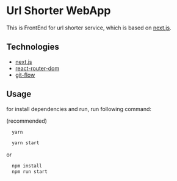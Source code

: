 # Url Shorter WebApp

This is FrontEnd for url shorter service, which is based on [next.js](https://nextjs.org/).

## Technologies

- [next.js](https://nextjs.org/)
- [react-router-dom](https://reactrouter.com/web/api/Link)
- [git-flow](https://git-scm.com/book/en/v2/Git-Basics-Branching-and-Merging)

## Usage

for install dependencies and run, run following command:

(recommended)

```bash
  yarn

  yarn start
```

or
  
  ```bash
    npm install
    npm run start
  ```
